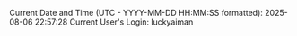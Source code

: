 Current Date and Time (UTC - YYYY-MM-DD HH:MM:SS formatted): 2025-08-06 22:57:28
Current User's Login: luckyaiman
